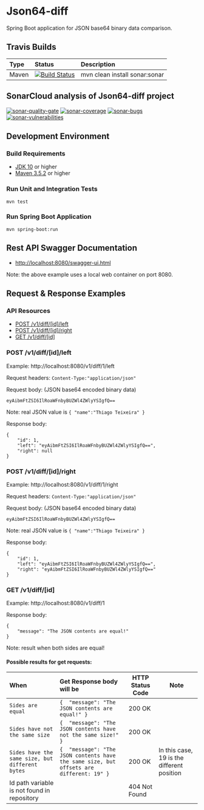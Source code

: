 


# Json64-diff
Spring Boot application for JSON base64 binary data comparison.

## Travis Builds
| Type          | Status                                                   | Description                    |
|:--------------|:---------------------------------------------------------|:-------------------------------|
| Maven         | [![Build Status](https://travis-ci.org/thiagoteixeira/json64-diff.svg?branch=master)](https://travis-ci.org/thiagoteixeira/json64-diff)              | mvn clean install sonar:sonar |

## SonarCloud analysis of Json64-diff project

[![sonar-quality-gate][sonar-quality-gate]][sonar-url]
[![sonar-coverage][sonar-coverage]][sonar-url]
[![sonar-bugs][sonar-bugs]][sonar-url]
[![sonar-vulnerabilities][sonar-vulnerabilities]][sonar-url]


## Development Environment
### Build Requirements
- [JDK 10](http://www.oracle.com/technetwork/java/javase/downloads/jdk10-downloads-4416644.html) or higher
- [Maven 3.5.2](https://maven.apache.org/download.cgi) or higher

### Run Unit and Integration Tests
`mvn test`

### Run Spring Boot Application 
`mvn spring-boot:run`

## Rest API Swagger Documentation

  - [http://localhost:8080/swagger-ui.html](http://localhost:8080/swagger-ui.html)
  
  Note: the above example uses a local web container on port 8080. 

## Request & Response Examples

### API Resources

  - [POST /v1/diff/[id]/left](#post-v1diffidleft)
  - [POST /v1/diff/[id]/right](#post-v1diffidright)
  - [GET /v1/diff/[id]](#get-v1diffid)

### POST /v1/diff/[id]/left

Example: http://localhost:8080/v1/diff/1/left

Request headers: `Content-Type:"application/json"`

Request body: (JSON base64 encoded binary data)
    
    eyAibmFtZSI6IlRoaWFnbyBUZWl4ZWlyYSIgfQ==
    
Note: real JSON value is `{ "name":"Thiago Teixeira" }`

Response body:

    {
        "id": 1,
        "left": "eyAibmFtZSI6IlRoaWFnbyBUZWl4ZWlyYSIgfQ==",
        "right": null
    } 
    
### POST /v1/diff/[id]/right

Example: http://localhost:8080/v1/diff/1/right

Request headers: `Content-Type:"application/json"`

Request body: (JSON base64 encoded binary data)
    
    eyAibmFtZSI6IlRoaWFnbyBUZWl4ZWlyYSIgfQ==
    
Note: real JSON value is `{ "name":"Thiago Teixeira" }`

Response body:

    {
        "id": 1,
        "left": "eyAibmFtZSI6IlRoaWFnbyBUZWl4ZWlyYSIgfQ==",
        "right": "eyAibmFtZSI6IlRoaWFnbyBUZWl4ZWlyYSIgfQ=="
    }

### GET /v1/diff/[id]

Example: http://localhost:8080/v1/diff/1

Response body:

    {
        "message": "The JSON contents are equal!"
    }

Note: result when both sides are equal! 

#### Possible results for get requests:
| When      | Get Response body will be | HTTP Status Code | Note |
|:--------------|:----------------------------------|----------------------|-----|
| `Sides are equal`      |    `{  "message": "The JSON contents are equal!" }` |200 OK||
| `Sides have not the same size`      |    `{  "message": "The JSON contents have not the same size!" }` |200 OK||
| `Sides have the same size, but different bytes`  |    `{  "message": "The JSON contents have the same size, but offsets are different: 19" }` | 200 OK | In this case, 19 is the different position|
| Id path variable is not found in repository |  | 404 Not Found ||



[sonar-url]:https://sonarcloud.io/dashboard?id=com.thiagojavabr%3Ajson64-diff&nocache
[sonar-quality-gate]: https://sonarcloud.io/api/project_badges/measure?project=com.thiagojavabr%3Ajson64-diff&metric=alert_status
[sonar-coverage]: https://sonarcloud.io/api/project_badges/measure?project=com.thiagojavabr%3Ajson64-diff&metric=coverage&cached=1
[sonar-bugs]: https://sonarcloud.io/api/project_badges/measure?project=com.thiagojavabr%3Ajson64-diff&metric=bugs
[sonar-vulnerabilities]: https://sonarcloud.io/api/project_badges/measure?project=com.thiagojavabr%3Ajson64-diff&metric=vulnerabilities

